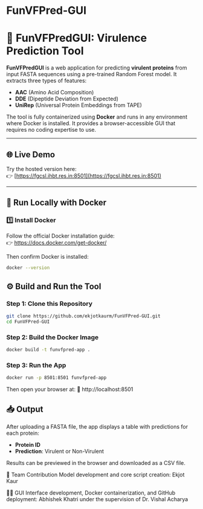 # FunVFPred-GUI
# 🧬 FunVFPredGUI: Virulence Prediction Tool

**FunVFPredGUI** is a web application for predicting **virulent proteins** from input FASTA sequences using a pre-trained Random Forest model. It extracts three types of features:

- **AAC** (Amino Acid Composition)
- **DDE** (Dipeptide Deviation from Expected)
- **UniRep** (Universal Protein Embeddings from TAPE)

The tool is fully containerized using **Docker** and runs in any environment where Docker is installed. It provides a browser-accessible GUI that requires no coding expertise to use.

---

## 🌐 Live Demo

Try the hosted version here:  
👉 [https://fgcsl.ihbt.res.in:8501](https://fgcsl.ihbt.res.in:8501)

---

## 🐳 Run Locally with Docker

### 1️⃣ Install Docker

Follow the official Docker installation guide:  
👉 https://docs.docker.com/get-docker/

Then confirm Docker is installed:

```bash
docker --version
```

## ⚙️ Build and Run the Tool

### Step 1: Clone this Repository
```bash
git clone https://github.com/ekjotkaurm/FunVFPred-GUI.git
cd FunVFPred-GUI
```

### Step 2: Build the Docker Image
```bash
docker build -t funvfpred-app .
```

### Step 3: Run the App
```bash
docker run -p 8501:8501 funvfpred-app
```

Then open your browser at:
🔗 http://localhost:8501


## 📥 Output

After uploading a FASTA file, the app displays a table with predictions for each protein:
- **Protein ID**
- **Prediction**: Virulent or Non-Virulent

Results can be previewed in the browser and downloaded as a CSV file.


👥 Team Contribution
Model development and core script creation: Ekjot Kaur

🧑‍💻 GUI Interface development, Docker containerization, and GitHub deployment: Abhishek Khatri
under the supervision of Dr. Vishal Acharya



